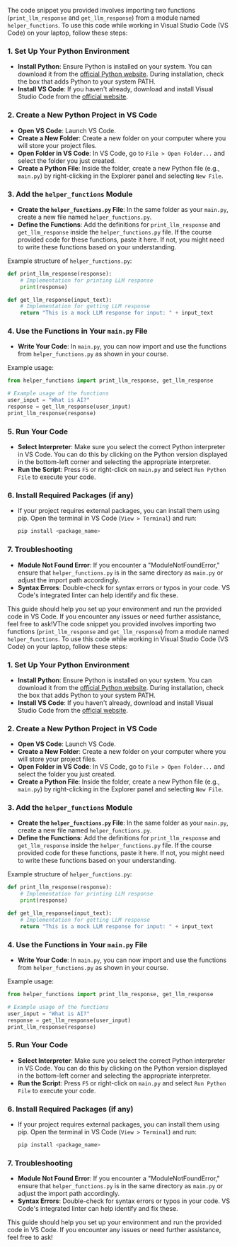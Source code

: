 The code snippet you provided involves importing two functions (`print_llm_response` and `get_llm_response`) from a module named `helper_functions`. To use this code while working in Visual Studio Code (VS Code) on your laptop, follow these steps:

### 1. **Set Up Your Python Environment**
   - **Install Python**: Ensure Python is installed on your system. You can download it from the [official Python website](https://www.python.org/). During installation, check the box that adds Python to your system PATH.
   - **Install VS Code**: If you haven't already, download and install Visual Studio Code from the [official website](https://code.visualstudio.com/).

### 2. **Create a New Python Project in VS Code**
   - **Open VS Code**: Launch VS Code.
   - **Create a New Folder**: Create a new folder on your computer where you will store your project files.
   - **Open Folder in VS Code**: In VS Code, go to `File > Open Folder...` and select the folder you just created.
   - **Create a Python File**: Inside the folder, create a new Python file (e.g., `main.py`) by right-clicking in the Explorer panel and selecting `New File`.

### 3. **Add the `helper_functions` Module**
   - **Create the `helper_functions.py` File**: In the same folder as your `main.py`, create a new file named `helper_functions.py`.
   - **Define the Functions**: Add the definitions for `print_llm_response` and `get_llm_response` inside the `helper_functions.py` file. If the course provided code for these functions, paste it here. If not, you might need to write these functions based on your understanding.

   Example structure of `helper_functions.py`:
   ```python
   def print_llm_response(response):
       # Implementation for printing LLM response
       print(response)

   def get_llm_response(input_text):
       # Implementation for getting LLM response
       return "This is a mock LLM response for input: " + input_text
   ```

### 4. **Use the Functions in Your `main.py` File**
   - **Write Your Code**: In `main.py`, you can now import and use the functions from `helper_functions.py` as shown in your course.

   Example usage:
   ```python
   from helper_functions import print_llm_response, get_llm_response

   # Example usage of the functions
   user_input = "What is AI?"
   response = get_llm_response(user_input)
   print_llm_response(response)
   ```

### 5. **Run Your Code**
   - **Select Interpreter**: Make sure you select the correct Python interpreter in VS Code. You can do this by clicking on the Python version displayed in the bottom-left corner and selecting the appropriate interpreter.
   - **Run the Script**: Press `F5` or right-click on `main.py` and select `Run Python File` to execute your code.

### 6. **Install Required Packages (if any)**
   - If your project requires external packages, you can install them using pip. Open the terminal in VS Code (`View > Terminal`) and run:
     ```sh
     pip install <package_name>
     ```

### 7. **Troubleshooting**
   - **Module Not Found Error**: If you encounter a "ModuleNotFoundError," ensure that `helper_functions.py` is in the same directory as `main.py` or adjust the import path accordingly.
   - **Syntax Errors**: Double-check for syntax errors or typos in your code. VS Code's integrated linter can help identify and fix these.

This guide should help you set up your environment and run the provided code in VS Code. If you encounter any issues or need further assistance, feel free to ask!VThe code snippet you provided involves importing two functions (`print_llm_response` and `get_llm_response`) from a module named `helper_functions`. To use this code while working in Visual Studio Code (VS Code) on your laptop, follow these steps:

### 1. **Set Up Your Python Environment**
   - **Install Python**: Ensure Python is installed on your system. You can download it from the [official Python website](https://www.python.org/). During installation, check the box that adds Python to your system PATH.
   - **Install VS Code**: If you haven't already, download and install Visual Studio Code from the [official website](https://code.visualstudio.com/).

### 2. **Create a New Python Project in VS Code**
   - **Open VS Code**: Launch VS Code.
   - **Create a New Folder**: Create a new folder on your computer where you will store your project files.
   - **Open Folder in VS Code**: In VS Code, go to `File > Open Folder...` and select the folder you just created.
   - **Create a Python File**: Inside the folder, create a new Python file (e.g., `main.py`) by right-clicking in the Explorer panel and selecting `New File`.

### 3. **Add the `helper_functions` Module**
   - **Create the `helper_functions.py` File**: In the same folder as your `main.py`, create a new file named `helper_functions.py`.
   - **Define the Functions**: Add the definitions for `print_llm_response` and `get_llm_response` inside the `helper_functions.py` file. If the course provided code for these functions, paste it here. If not, you might need to write these functions based on your understanding.

   Example structure of `helper_functions.py`:
   ```python
   def print_llm_response(response):
       # Implementation for printing LLM response
       print(response)

   def get_llm_response(input_text):
       # Implementation for getting LLM response
       return "This is a mock LLM response for input: " + input_text
   ```

### 4. **Use the Functions in Your `main.py` File**
   - **Write Your Code**: In `main.py`, you can now import and use the functions from `helper_functions.py` as shown in your course.

   Example usage:
   ```python
   from helper_functions import print_llm_response, get_llm_response

   # Example usage of the functions
   user_input = "What is AI?"
   response = get_llm_response(user_input)
   print_llm_response(response)
   ```

### 5. **Run Your Code**
   - **Select Interpreter**: Make sure you select the correct Python interpreter in VS Code. You can do this by clicking on the Python version displayed in the bottom-left corner and selecting the appropriate interpreter.
   - **Run the Script**: Press `F5` or right-click on `main.py` and select `Run Python File` to execute your code.

### 6. **Install Required Packages (if any)**
   - If your project requires external packages, you can install them using pip. Open the terminal in VS Code (`View > Terminal`) and run:
     ```sh
     pip install <package_name>
     ```

### 7. **Troubleshooting**
   - **Module Not Found Error**: If you encounter a "ModuleNotFoundError," ensure that `helper_functions.py` is in the same directory as `main.py` or adjust the import path accordingly.
   - **Syntax Errors**: Double-check for syntax errors or typos in your code. VS Code's integrated linter can help identify and fix these.

This guide should help you set up your environment and run the provided code in VS Code. If you encounter any issues or need further assistance, feel free to ask!